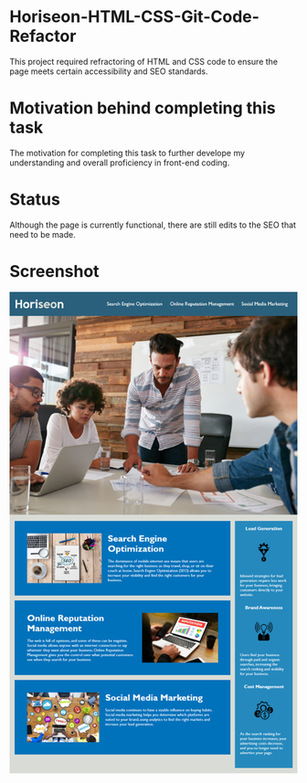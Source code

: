 # Horiseon-HTML-CSS-Git-Code-Refactor

This project required refractoring of HTML and CSS code to ensure the page meets certain accessibility and SEO standards.

# Motivation behind completing this task

The motivation for completing this task to further develope my understanding and overall proficiency in front-end coding.

# Status

Although the page is currently functional, there are still edits to the SEO that need to be made.

# Screenshot

![code refactor demo](./assets/images/01-html-css-git-homework-demo.png)
